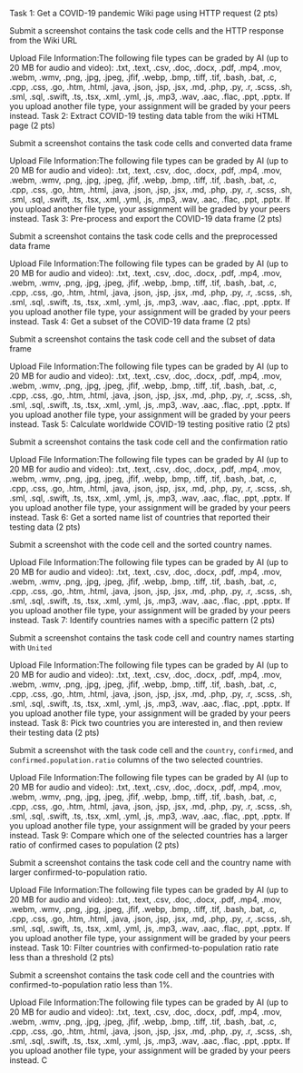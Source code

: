 Task 1: Get a COVID-19 pandemic Wiki page using HTTP request (2 pts)

Submit a screenshot contains the task code cells and the HTTP response from the Wiki URL 

Upload File
Information:The following file types can be graded by AI (up to 20 MB for audio and video): .txt, .text, .csv, .doc, .docx, .pdf, .mp4, .mov, .webm, .wmv, .png, .jpg, .jpeg, .jfif, .webp, .bmp, .tiff, .tif, .bash, .bat, .c, .cpp, .css, .go, .htm, .html, .java, .json, .jsp, .jsx, .md, .php, .py, .r, .scss, .sh, .sml, .sql, .swift, .ts, .tsx, .xml, .yml, .js, .mp3, .wav, .aac, .flac, .ppt, .pptx. If you upload another file type, your assignment will be graded by your peers instead.
Task 2: Extract COVID-19 testing data table from the wiki HTML page (2 pts) 

Submit a screenshot contains the task code cells and converted data frame 

Upload File
Information:The following file types can be graded by AI (up to 20 MB for audio and video): .txt, .text, .csv, .doc, .docx, .pdf, .mp4, .mov, .webm, .wmv, .png, .jpg, .jpeg, .jfif, .webp, .bmp, .tiff, .tif, .bash, .bat, .c, .cpp, .css, .go, .htm, .html, .java, .json, .jsp, .jsx, .md, .php, .py, .r, .scss, .sh, .sml, .sql, .swift, .ts, .tsx, .xml, .yml, .js, .mp3, .wav, .aac, .flac, .ppt, .pptx. If you upload another file type, your assignment will be graded by your peers instead.
Task 3: Pre-process and export the COVID-19 data frame (2 pts) 

Submit a screenshot contains the task code cells and the preprocessed data frame 

Upload File
Information:The following file types can be graded by AI (up to 20 MB for audio and video): .txt, .text, .csv, .doc, .docx, .pdf, .mp4, .mov, .webm, .wmv, .png, .jpg, .jpeg, .jfif, .webp, .bmp, .tiff, .tif, .bash, .bat, .c, .cpp, .css, .go, .htm, .html, .java, .json, .jsp, .jsx, .md, .php, .py, .r, .scss, .sh, .sml, .sql, .swift, .ts, .tsx, .xml, .yml, .js, .mp3, .wav, .aac, .flac, .ppt, .pptx. If you upload another file type, your assignment will be graded by your peers instead.
Task 4: Get a subset of the COVID-19 data frame (2 pts) 

Submit a screenshot contains the task code cell and the subset of data frame

Upload File
Information:The following file types can be graded by AI (up to 20 MB for audio and video): .txt, .text, .csv, .doc, .docx, .pdf, .mp4, .mov, .webm, .wmv, .png, .jpg, .jpeg, .jfif, .webp, .bmp, .tiff, .tif, .bash, .bat, .c, .cpp, .css, .go, .htm, .html, .java, .json, .jsp, .jsx, .md, .php, .py, .r, .scss, .sh, .sml, .sql, .swift, .ts, .tsx, .xml, .yml, .js, .mp3, .wav, .aac, .flac, .ppt, .pptx. If you upload another file type, your assignment will be graded by your peers instead.
Task 5: Calculate worldwide COVID-19 testing positive ratio (2 pts)  

Submit a screenshot contains the task code cell and the confirmation ratio 

Upload File
Information:The following file types can be graded by AI (up to 20 MB for audio and video): .txt, .text, .csv, .doc, .docx, .pdf, .mp4, .mov, .webm, .wmv, .png, .jpg, .jpeg, .jfif, .webp, .bmp, .tiff, .tif, .bash, .bat, .c, .cpp, .css, .go, .htm, .html, .java, .json, .jsp, .jsx, .md, .php, .py, .r, .scss, .sh, .sml, .sql, .swift, .ts, .tsx, .xml, .yml, .js, .mp3, .wav, .aac, .flac, .ppt, .pptx. If you upload another file type, your assignment will be graded by your peers instead.
Task 6: Get a sorted name list of countries that reported their testing data (2 pts)  

Submit a screenshot with the code cell and the sorted country names.

Upload File
Information:The following file types can be graded by AI (up to 20 MB for audio and video): .txt, .text, .csv, .doc, .docx, .pdf, .mp4, .mov, .webm, .wmv, .png, .jpg, .jpeg, .jfif, .webp, .bmp, .tiff, .tif, .bash, .bat, .c, .cpp, .css, .go, .htm, .html, .java, .json, .jsp, .jsx, .md, .php, .py, .r, .scss, .sh, .sml, .sql, .swift, .ts, .tsx, .xml, .yml, .js, .mp3, .wav, .aac, .flac, .ppt, .pptx. If you upload another file type, your assignment will be graded by your peers instead.
Task 7: Identify countries names with a specific pattern (2 pts)  

Submit a screenshot contains the task code cell and country names starting with `United` 

Upload File
Information:The following file types can be graded by AI (up to 20 MB for audio and video): .txt, .text, .csv, .doc, .docx, .pdf, .mp4, .mov, .webm, .wmv, .png, .jpg, .jpeg, .jfif, .webp, .bmp, .tiff, .tif, .bash, .bat, .c, .cpp, .css, .go, .htm, .html, .java, .json, .jsp, .jsx, .md, .php, .py, .r, .scss, .sh, .sml, .sql, .swift, .ts, .tsx, .xml, .yml, .js, .mp3, .wav, .aac, .flac, .ppt, .pptx. If you upload another file type, your assignment will be graded by your peers instead.
Task 8: Pick two countries you are interested in, and then review their testing data (2 pts)  

Submit a screenshot with the task code cell and the `country`, `confirmed`, and `confirmed.population.ratio` columns of the two selected countries.

Upload File
Information:The following file types can be graded by AI (up to 20 MB for audio and video): .txt, .text, .csv, .doc, .docx, .pdf, .mp4, .mov, .webm, .wmv, .png, .jpg, .jpeg, .jfif, .webp, .bmp, .tiff, .tif, .bash, .bat, .c, .cpp, .css, .go, .htm, .html, .java, .json, .jsp, .jsx, .md, .php, .py, .r, .scss, .sh, .sml, .sql, .swift, .ts, .tsx, .xml, .yml, .js, .mp3, .wav, .aac, .flac, .ppt, .pptx. If you upload another file type, your assignment will be graded by your peers instead.
Task 9: Compare which one of the selected countries has a larger ratio of confirmed cases to population (2 pts)  

Submit a screenshot contains the task code cell and the country name with larger confirmed-to-population ratio.

Upload File
Information:The following file types can be graded by AI (up to 20 MB for audio and video): .txt, .text, .csv, .doc, .docx, .pdf, .mp4, .mov, .webm, .wmv, .png, .jpg, .jpeg, .jfif, .webp, .bmp, .tiff, .tif, .bash, .bat, .c, .cpp, .css, .go, .htm, .html, .java, .json, .jsp, .jsx, .md, .php, .py, .r, .scss, .sh, .sml, .sql, .swift, .ts, .tsx, .xml, .yml, .js, .mp3, .wav, .aac, .flac, .ppt, .pptx. If you upload another file type, your assignment will be graded by your peers instead.
Task 10: Filter countries with confirmed-to-population ratio rate less than a threshold (2 pts)  

Submit a screenshot contains the task code cell and the countries with confirmed-to-population ratio less than 1%.

Upload File
Information:The following file types can be graded by AI (up to 20 MB for audio and video): .txt, .text, .csv, .doc, .docx, .pdf, .mp4, .mov, .webm, .wmv, .png, .jpg, .jpeg, .jfif, .webp, .bmp, .tiff, .tif, .bash, .bat, .c, .cpp, .css, .go, .htm, .html, .java, .json, .jsp, .jsx, .md, .php, .py, .r, .scss, .sh, .sml, .sql, .swift, .ts, .tsx, .xml, .yml, .js, .mp3, .wav, .aac, .flac, .ppt, .pptx. If you upload another file type, your assignment will be graded by your peers instead.
C